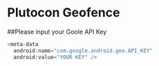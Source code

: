 # Plutocon Geofence

##Please input your Goole API Key
```java
<meta-data
  android:name="com.google.android.geo.API_KEY"
  android:value="YOUR KEY" />
```
